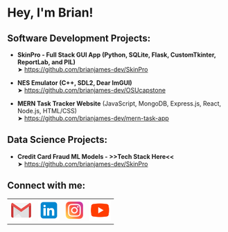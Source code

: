 <h1>Hey, I'm Brian!</h1>

<h2>Software Development Projects:</h2>

- <b>SkinPro - Full Stack GUI App (Python, SQLite, Flask, CustomTkinter, ReportLab, and PIL)</b><br/>
  ➤ https://github.com/brianjames-dev/SkinPro

- <b>NES Emulator (C++, SDL2, Dear ImGUI)</b><br/>
  ➤ https://github.com/brianjames-dev/OSUcapstone

- <b>MERN Task Tracker Website</b> (JavaScript, MongoDB, Express.js, React, Node.js, HTML/CSS)<br/>
  ➤ https://github.com/brianjames-dev/mern-task-app

<h2>Data Science Projects:</h2>

- <b>Credit Card Fraud ML Models - >>Tech Stack Here<<</b><br/>
  ➤ https://github.com/brianjames-dev/SkinPro

  
<h2>Connect with me:</h2>

<table>
  <tr>
    <td style="border: none;">
      <a href="brianjames-dev@gmail.com" target="_blank">
        <img src="icons8-gmail-96.png" width="50" alt="Gmail" />
      </a>
    </td>
    <td style="border: none;">
      <a href="https://www.linkedin.com/in/brianjames-dev/" target="_blank">
        <img src="icons8-linkedin-96.png" width="50" alt="LinkedIn" />
      </a>
    </td>
    <td style="border: none;">
      <a href="https://www.instagram.com/brianallenjames" target="_blank">
        <img src="icons8-instagram-96.png" width="40" alt="Instagram" />
      </a>
    </td>
    <td style="border: none;">
      <a href="https://www.youtube.com/c/brianallenjames" target="_blank">
        <img src="icons8-youtube-96.png" width="50" alt="YouTube" />
      </a>
    </td>
  </tr>
</table>
